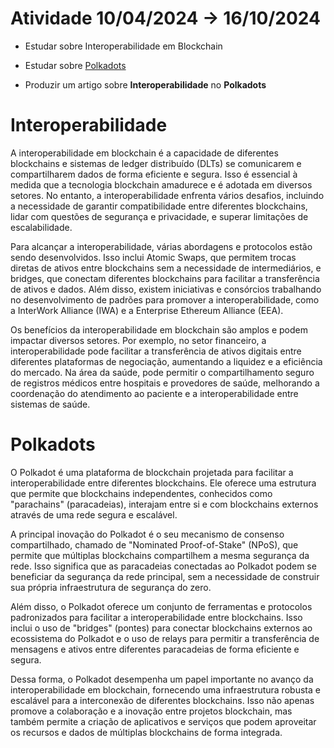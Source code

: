 # Atividade 10/04/2024 -> 16/10/2024
 - Estudar sobre Interoperabilidade em Blockchain
 - Estudar sobre [Polkadots](https://polkadot.network/)

 - Produzir um artigo sobre **Interoperabilidade** no **Polkadots**


# Interoperabilidade

A interoperabilidade em blockchain é a capacidade de diferentes blockchains e sistemas de ledger distribuído (DLTs) se comunicarem e compartilharem dados de forma eficiente e segura. Isso é essencial à medida que a tecnologia blockchain amadurece e é adotada em diversos setores. No entanto, a interoperabilidade enfrenta vários desafios, incluindo a necessidade de garantir compatibilidade entre diferentes blockchains, lidar com questões de segurança e privacidade, e superar limitações de escalabilidade.

Para alcançar a interoperabilidade, várias abordagens e protocolos estão sendo desenvolvidos. Isso inclui Atomic Swaps, que permitem trocas diretas de ativos entre blockchains sem a necessidade de intermediários, e bridges, que conectam diferentes blockchains para facilitar a transferência de ativos e dados. Além disso, existem iniciativas e consórcios trabalhando no desenvolvimento de padrões para promover a interoperabilidade, como a InterWork Alliance (IWA) e a Enterprise Ethereum Alliance (EEA).

Os benefícios da interoperabilidade em blockchain são amplos e podem impactar diversos setores. Por exemplo, no setor financeiro, a interoperabilidade pode facilitar a transferência de ativos digitais entre diferentes plataformas de negociação, aumentando a liquidez e a eficiência do mercado. Na área da saúde, pode permitir o compartilhamento seguro de registros médicos entre hospitais e provedores de saúde, melhorando a coordenação do atendimento ao paciente e a interoperabilidade entre sistemas de saúde.


# Polkadots
O Polkadot é uma plataforma de blockchain projetada para facilitar a interoperabilidade entre diferentes blockchains. Ele oferece uma estrutura que permite que blockchains independentes, conhecidos como "parachains" (paracadeias), interajam entre si e com blockchains externos através de uma rede segura e escalável.

A principal inovação do Polkadot é o seu mecanismo de consenso compartilhado, chamado de "Nominated Proof-of-Stake" (NPoS), que permite que múltiplas blockchains compartilhem a mesma segurança da rede. Isso significa que as paracadeias conectadas ao Polkadot podem se beneficiar da segurança da rede principal, sem a necessidade de construir sua própria infraestrutura de segurança do zero.

Além disso, o Polkadot oferece um conjunto de ferramentas e protocolos padronizados para facilitar a interoperabilidade entre blockchains. Isso inclui o uso de "bridges" (pontes) para conectar blockchains externos ao ecossistema do Polkadot e o uso de relays para permitir a transferência de mensagens e ativos entre diferentes paracadeias de forma eficiente e segura.

Dessa forma, o Polkadot desempenha um papel importante no avanço da interoperabilidade em blockchain, fornecendo uma infraestrutura robusta e escalável para a interconexão de diferentes blockchains. Isso não apenas promove a colaboração e a inovação entre projetos blockchain, mas também permite a criação de aplicativos e serviços que podem aproveitar os recursos e dados de múltiplas blockchains de forma integrada.




